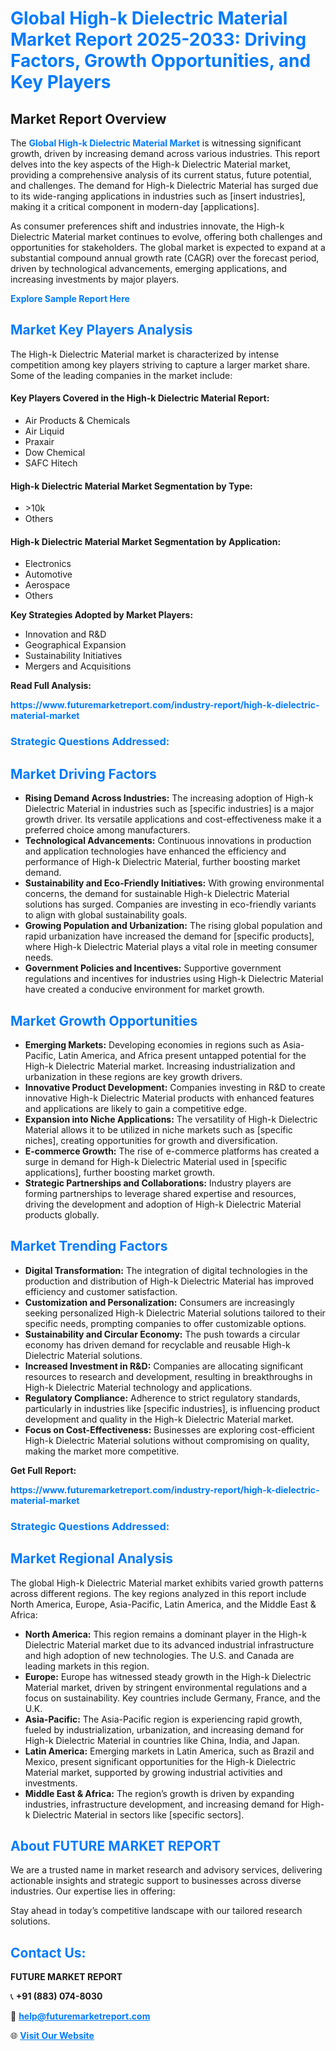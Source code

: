 <h1 style="color: #007BFF;">Global High-k Dielectric Material Market Report 2025-2033: Driving Factors, Growth Opportunities, and Key Players</h1>

<section id="overview">
<h2>Market Report Overview</h2>
<p>The <a href="https://www.futuremarketreport.com/industry-report/high-k-dielectric-material-market" style="color: #007BFF; text-decoration: none;"><strong>Global High-k Dielectric Material Market</strong></a> is witnessing significant growth, driven by increasing demand across various industries. This report delves into the key aspects of the High-k Dielectric Material market, providing a comprehensive analysis of its current status, future potential, and challenges. The demand for High-k Dielectric Material has surged due to its wide-ranging applications in industries such as [insert industries], making it a critical component in modern-day [applications].</p>
<p>As consumer preferences shift and industries innovate, the High-k Dielectric Material market continues to evolve, offering both challenges and opportunities for stakeholders. The global market is expected to expand at a substantial compound annual growth rate (CAGR) over the forecast period, driven by technological advancements, emerging applications, and increasing investments by major players.</p>
</section>

<section id="overview">
<p><a href="https://www.futuremarketreport.com/request-sample/reportId=83971" style="color: #007BFF; text-decoration: none;"><strong>Explore Sample Report Here</strong></a></p>
</section>

<section id="key-players">
<h2 style="color: #007BFF;">Market Key Players Analysis</h2>
<p>The High-k Dielectric Material market is characterized by intense competition among key players striving to capture a larger market share. Some of the leading companies in the market include:</p>
<h4>Key Players Covered in the High-k Dielectric Material Report:</h4>
<ul><li>Air Products &amp; Chemicals</li><li>Air Liquid</li><li>Praxair</li><li>Dow Chemical</li><li>SAFC Hitech</li></ul>
<h4>High-k Dielectric Material Market Segmentation by Type:</h4>
<ul><li>&gt;10k</li><li>Others</li></ul>

<h4>High-k Dielectric Material Market Segmentation by Application:</h4>
<ul><li>Electronics</li><li>Automotive</li><li>Aerospace</li><li>Others</li></ul>
<p><strong>Key Strategies Adopted by Market Players:</strong></p>
<ul>
<li>Innovation and R&D</li>
<li>Geographical Expansion</li>
<li>Sustainability Initiatives</li>
<li>Mergers and Acquisitions</li>
</ul>
</section>

<section>
<p><strong>Read Full Analysis: </strong></p><a href="https://www.futuremarketreport.com/industry-report/high-k-dielectric-material-market" style="color: #007BFF; text-decoration: none;"><strong>https://www.futuremarketreport.com/industry-report/high-k-dielectric-material-market</strong></a>
<h3 style="color: #007BFF;">Strategic Questions Addressed:</h3>
</section>

<section id="driving-factors">
<h2 style="color: #007BFF;">Market Driving Factors</h2>
<ul>
<li><strong>Rising Demand Across Industries:</strong> The increasing adoption of High-k Dielectric Material in industries such as [specific industries] is a major growth driver. Its versatile applications and cost-effectiveness make it a preferred choice among manufacturers.</li>
<li><strong>Technological Advancements:</strong> Continuous innovations in production and application technologies have enhanced the efficiency and performance of High-k Dielectric Material, further boosting market demand.</li>
<li><strong>Sustainability and Eco-Friendly Initiatives:</strong> With growing environmental concerns, the demand for sustainable High-k Dielectric Material solutions has surged. Companies are investing in eco-friendly variants to align with global sustainability goals.</li>
<li><strong>Growing Population and Urbanization:</strong> The rising global population and rapid urbanization have increased the demand for [specific products], where High-k Dielectric Material plays a vital role in meeting consumer needs.</li>
<li><strong>Government Policies and Incentives:</strong> Supportive government regulations and incentives for industries using High-k Dielectric Material have created a conducive environment for market growth.</li>
</ul>
</section>

<section id="growth-opportunities">
<h2 style="color: #007BFF;">Market Growth Opportunities</h2>
<ul>
<li><strong>Emerging Markets:</strong> Developing economies in regions such as Asia-Pacific, Latin America, and Africa present untapped potential for the High-k Dielectric Material market. Increasing industrialization and urbanization in these regions are key growth drivers.</li>
<li><strong>Innovative Product Development:</strong> Companies investing in R&D to create innovative High-k Dielectric Material products with enhanced features and applications are likely to gain a competitive edge.</li>
<li><strong>Expansion into Niche Applications:</strong> The versatility of High-k Dielectric Material allows it to be utilized in niche markets such as [specific niches], creating opportunities for growth and diversification.</li>
<li><strong>E-commerce Growth:</strong> The rise of e-commerce platforms has created a surge in demand for High-k Dielectric Material used in [specific applications], further boosting market growth.</li>
<li><strong>Strategic Partnerships and Collaborations:</strong> Industry players are forming partnerships to leverage shared expertise and resources, driving the development and adoption of High-k Dielectric Material products globally.</li>
</ul>
</section>

<section id="trending-factors">
<h2 style="color: #007BFF;">Market Trending Factors</h2>
<ul>
<li><strong>Digital Transformation:</strong> The integration of digital technologies in the production and distribution of High-k Dielectric Material has improved efficiency and customer satisfaction.</li>
<li><strong>Customization and Personalization:</strong> Consumers are increasingly seeking personalized High-k Dielectric Material solutions tailored to their specific needs, prompting companies to offer customizable options.</li>
<li><strong>Sustainability and Circular Economy:</strong> The push towards a circular economy has driven demand for recyclable and reusable High-k Dielectric Material solutions.</li>
<li><strong>Increased Investment in R&D:</strong> Companies are allocating significant resources to research and development, resulting in breakthroughs in High-k Dielectric Material technology and applications.</li>
<li><strong>Regulatory Compliance:</strong> Adherence to strict regulatory standards, particularly in industries like [specific industries], is influencing product development and quality in the High-k Dielectric Material market.</li>
<li><strong>Focus on Cost-Effectiveness:</strong> Businesses are exploring cost-efficient High-k Dielectric Material solutions without compromising on quality, making the market more competitive.</li>
</ul>
</section>

<section>
<p><strong>Get Full Report: </strong></p><a href="https://www.futuremarketreport.com/industry-report/high-k-dielectric-material-market" style="color: #007BFF; text-decoration: none;"><strong>https://www.futuremarketreport.com/industry-report/high-k-dielectric-material-market</strong></a>
<h3 style="color: #007BFF;">Strategic Questions Addressed:</h3>
</section>


<section id="regional-analysis">
<h2 style="color: #007BFF;">Market Regional Analysis</h2>
<p>The global High-k Dielectric Material market exhibits varied growth patterns across different regions. The key regions analyzed in this report include North America, Europe, Asia-Pacific, Latin America, and the Middle East & Africa:</p>
<ul>
<li><strong>North America:</strong> This region remains a dominant player in the High-k Dielectric Material market due to its advanced industrial infrastructure and high adoption of new technologies. The U.S. and Canada are leading markets in this region.</li>
<li><strong>Europe:</strong> Europe has witnessed steady growth in the High-k Dielectric Material market, driven by stringent environmental regulations and a focus on sustainability. Key countries include Germany, France, and the U.K.</li>
<li><strong>Asia-Pacific:</strong> The Asia-Pacific region is experiencing rapid growth, fueled by industrialization, urbanization, and increasing demand for High-k Dielectric Material in countries like China, India, and Japan.</li>
<li><strong>Latin America:</strong> Emerging markets in Latin America, such as Brazil and Mexico, present significant opportunities for the High-k Dielectric Material market, supported by growing industrial activities and investments.</li>
<li><strong>Middle East & Africa:</strong> The region’s growth is driven by expanding industries, infrastructure development, and increasing demand for High-k Dielectric Material in sectors like [specific sectors].</li>
</ul>
</section>

<footer>
<h2 style="color: #007BFF;">About FUTURE MARKET REPORT</h2>
<p>We are a trusted name in market research and advisory services, delivering actionable insights and strategic support to businesses across diverse industries. Our expertise lies in offering:</p>

<p>Stay ahead in today’s competitive landscape with our tailored research solutions.</p>

<h2 style="color: #007BFF;">Contact Us:</h2>
<p><strong>FUTURE MARKET REPORT</strong></p>
<p>📞 <strong>+91 (883) 074-8030</strong></p>
<p>📧 <strong><a href="mailto:help@futuremarketreport.com" style="color: #007BFF;">help@futuremarketreport.com</a></strong></p>
<p>🌐 <strong><a href="https://www.futuremarketreport.com/" style="color: #007BFF;">Visit Our Website</a></strong></p>
</footer>